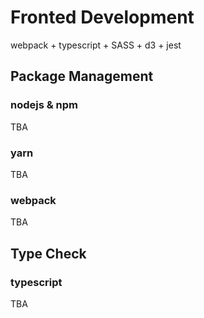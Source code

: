 # Fronted Development
webpack + typescript + SASS + d3 + jest

## Package Management
### nodejs & npm
TBA
### yarn
TBA
### webpack
TBA

## Type Check
###  typescript
TBA
